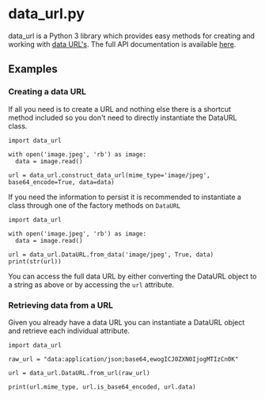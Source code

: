 # data_url.py

data_url is a Python 3 library which provides easy methods for creating and working with [data URL's](https://developer.mozilla.org/en-US/docs/Web/HTTP/Basics_of_HTTP/Data_URIs). The full API documentation is available [here](https://data-url.readthedocs.io/en/latest/).

## Examples

### Creating a data URL

If all you need is to create a URL and nothing else there is a shortcut method included so you don't need to directly instantiate the DataURL class.

```python3
import data_url

with open('image.jpeg', 'rb') as image:
  data = image.read()

url = data_url.construct_data_url(mime_type='image/jpeg', base64_encode=True, data=data)
```

If you need the information to persist it is recommended to instantiate a class through one of the factory methods on `DataURL`

```python3
import data_url

with open('image.jpeg', 'rb') as image:
  data = image.read()
  
url = data_url.DataURL.from_data('image/jpeg', True, data)
print(str(url))
```

You can access the full data URL by either converting the DataURL object to a string as above or by accessing the `url` attribute.

### Retrieving data from a URL

Given you already have a data URL you can instantiate a DataURL object and retrieve each individual attribute.

```python3
import data_url

raw_url = "data:application/json;base64,ewogICJ0ZXN0IjogMTIzCn0K"

url = data_url.DataURL.from_url(raw_url)

print(url.mime_type, url.is_base64_encoded, url.data)
```
